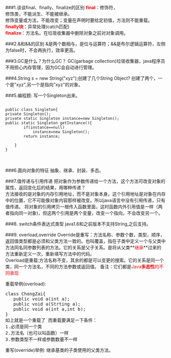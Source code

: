 ###1.谈谈final、finally、finalize的区别
<font color=red><strong>final</strong></font>：修饰符，<br>
修饰类，不能派生、不能被继承。<br>
修饰变量或方法，不能改变；变量在声明时要给定初值，方法则不能重载。<br>
<font color=red>**finally块**</font>：异常处理(catch匹配)<br>
<font color=red><b>finalize</b></font>：方法名。在垃圾收集器中删除对象之前对对象调用。<br>

###2.&和&&的区别
&是两个数相与，是位与运算符；&&是布尔逻辑运算符，左侧为false时，不会再执行，效率更高。<br>

###3.GC是什么？为什么GC？
GC(garbage collection)垃圾收集器，java程序员不用担心内存管理，因为GC会自动进行管理。<br>

###4.String s = new String("xyz");创建了几个String Object? 
创建了两个，一个是"xyz",另一个是指向"xyz"的对象。<br>

###5.编程题: 写一个Singleton出来。
<pre>
<code>
public class Singleton{
private Singleton();
private static Singleton instance=new Singleton();
public static Singleton getInstance(){
		if(instance==null)
			instance=new Singleton();
		return instance;

	}
}
</code>
</pre>

<br>
###6.面向对象的特征
抽象、继承、封装、多态。

###7.值传递与引用传递
把对象作为参数传递给一个方法，这个方法可改变对象的属性，返回变化后的结果，用哪种传递？<br>
方法接收的是对象的内存引用地址，而不是对象本身。这个引用地址是对象在内存中的位置，它不可能像对象内容那样被改变。所以java语言中没有引用传递，只有值传递。   将对象的引用拷贝一根传入函数里面，这时函数内外引用值是一样（两者指向同一对象)，但这两个引用是两个变量，改变一个指向，不会改变另一个。

###8. switch条件表达式类型
java1.6和之前版本不支持String,之后支持。

###9. overload,override
Override是重写：方法名称、参数个数，类型，顺序，返回值类型都是必须和父类方法一致的。也叫覆盖，指在子类中定义一个与父类中方法同名同参数列表的方法。它的关系是父子关系。是将从父类**<font color="red">继承</font>**过来的方法重新定义一次，重新填写方法中的代码。<br>
Overload是重载:方法名称不变，其余的都是可以变更的搜索。它的关系是同一个类，同一个方法名，不同的方法参数或返回值。
备注：它们都是<font color="red">Java<b>多态性</b>的不同表现</font>

重载举例(overload):
<pre>
class ChongZai{
   public void a(int a);
   public void a(Strting a);
   public void a(int a,int b);
}
如上就是一个重载了 而重载要满足一下条件：
1.必须是同一个类
2.方法名（也可以叫函数）一样
3.参数类型不一样或参数数量不一样
</pre>

重写(override)举例:  继承基类的子类使用的父类方法。
